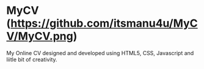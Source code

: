 # MyCV (https://github.com/itsmanu4u/MyCV/MyCV.png)


My Online CV designed and developed using HTML5, CSS, Javascript and liitle bit of creativity.
